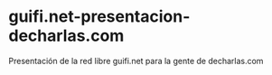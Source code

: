 guifi.net-presentacion-decharlas.com
====================================

Presentación de la red libre guifi.net para la gente de decharlas.com
